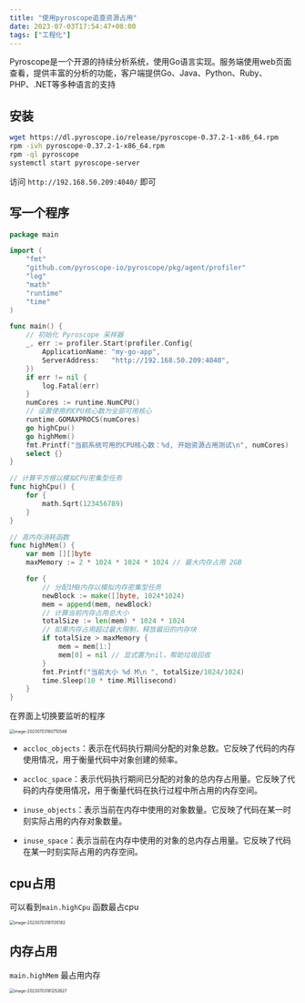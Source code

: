 ```yaml
---
title: "使用pyroscope追查资源占用"
date: 2023-07-03T17:54:47+08:00
tags: ["工程化"]
---
```


Pyroscope是一个开源的持续分析系统，使用Go语言实现。服务端使用web页面查看，提供丰富的分析的功能，客户端提供Go、Java、Python、Ruby、PHP、.NET等多种语言的支持

## 安装

```bash
wget https://dl.pyroscope.io/release/pyroscope-0.37.2-1-x86_64.rpm
rpm -ivh pyroscope-0.37.2-1-x86_64.rpm
rpm -ql pyroscope
systemctl start pyroscope-server
```

访问 `http://192.168.50.209:4040/` 即可

## 写一个程序

```go
package main

import (
	"fmt"
	"github.com/pyroscope-io/pyroscope/pkg/agent/profiler"
	"log"
	"math"
	"runtime"
	"time"
)

func main() {
	// 初始化 Pyroscope 采样器
	_, err := profiler.Start(profiler.Config{
		ApplicationName: "my-go-app",
		ServerAddress:   "http://192.168.50.209:4040",
	})
	if err != nil {
		log.Fatal(err)
	}
	numCores := runtime.NumCPU()
	// 设置使用的CPU核心数为全部可用核心
	runtime.GOMAXPROCS(numCores)
	go highCpu()
	go highMem()
	fmt.Printf("当前系统可用的CPU核心数：%d, 开始资源占用测试\n", numCores)
	select {}
}

// 计算平方根以模拟CPU密集型任务
func highCpu() {
	for {
		math.Sqrt(123456789)
	}
}

// 高内存消耗函数
func highMem() {
	var mem [][]byte
	maxMemory := 2 * 1024 * 1024 * 1024 // 最大内存占用 2GB

	for {
		// 分配1MB内存以模拟内存密集型任务
		newBlock := make([]byte, 1024*1024)
		mem = append(mem, newBlock)
		// 计算当前内存占用总大小
		totalSize := len(mem) * 1024 * 1024
		// 如果内存占用超过最大限制，释放最旧的内存块
		if totalSize > maxMemory {
			mem = mem[1:]
			mem[0] = nil // 显式置为nil，帮助垃圾回收
		}
		fmt.Printf("当前大小 %d M\n ", totalSize/1024/1024)
		time.Sleep(10 * time.Millisecond)
	}
}
```

在界面上切换要监听的程序

<img src="http://inksnw.asuscomm.com:3001/blog/使用pyroscope追查资源占用_9395294a94cc66a18cef093a6a139588.png" alt="image-20230703180710548" style="zoom:50%;" />

- `accloc_objects`：表示在代码执行期间分配的对象总数。它反映了代码的内存使用情况，用于衡量代码中对象创建的频率。

- `accloc_space`：表示代码执行期间已分配的对象的总内存占用量。它反映了代码的内存使用情况，用于衡量代码在执行过程中所占用的内存空间。

- `inuse_objects`：表示当前在内存中使用的对象数量。它反映了代码在某一时刻实际占用的内存对象数量。

- `inuse_space`：表示当前在内存中使用的对象的总内存占用量。它反映了代码在某一时刻实际占用的内存空间。

## cpu占用

可以看到`main.highCpu` 函数最占cpu

<img src="/Users/inksnw/Library/Application Support/typora-user-images/image-20230703181135182.png" alt="image-20230703181135182" style="zoom:50%;" />

## 内存占用

`main.highMem` 最占用内存

<img src="/Users/inksnw/Library/Application Support/typora-user-images/image-20230703181252627.png" alt="image-20230703181252627" style="zoom:50%;" />
